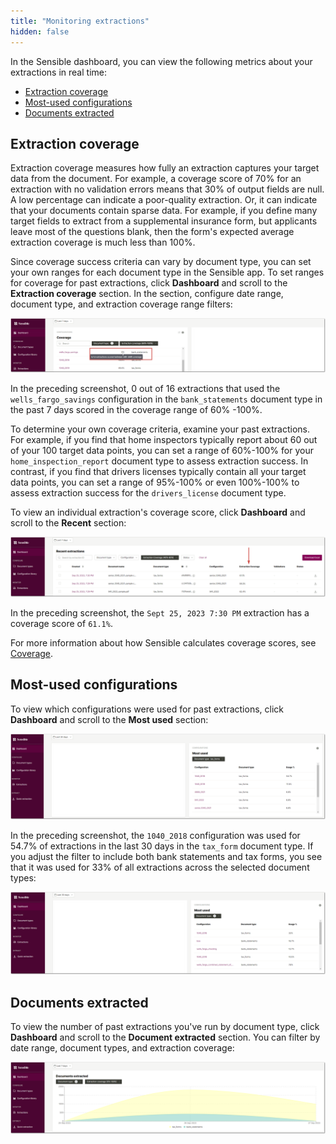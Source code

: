 ```yaml
---
title: "Monitoring extractions"
hidden: false
---
```


In the Sensible dashboard, you can view the following metrics about your extractions in real time:

- [Extraction coverage](doc:metrics#extraction-coverage)
- [Most-used configurations](doc:metrics#most-used-configurations)
- [Documents extracted](doc:metrics#documents-extracted)

Extraction coverage
---

Extraction coverage measures how fully an extraction captures your target data from the document. For example, a coverage score of 70% for an extraction with no validation errors means that 30% of output fields are null. A low percentage can indicate a poor-quality extraction. Or, it can indicate that your documents contain sparse data. For example, if you define many target fields to extract from a supplemental insurance form, but applicants leave most of the questions blank, then the form's expected average extraction coverage is much less than 100%.

Since coverage success criteria can vary by document type, you can set your own ranges for each document type in the Sensible app. To set ranges for coverage for past extractions, click **Dashboard** and scroll to the **Extraction coverage** section. In the section, configure date range, document type, and extraction coverage range filters:

![Click to enlarge](https://raw.githubusercontent.com/sensible-hq/sensible-docs/main/readme-sync/assets/v0/images/final/dashboard_coverage.png)

In the preceding screenshot, 0 out of 16 extractions that used the `wells_fargo_savings` configuration in the `bank_statements` document type in the past 7 days scored in the coverage range of 60% -100%.

To determine your own coverage criteria, examine your past extractions. For example, if you find that home inspectors typically report about 60 out of your 100 target data points, you can set a range of 60%-100% for your `home_inspection_report` document type to assess extraction success. In contrast, if you find that drivers licenses typically contain all your target data points, you can set a range of 95%-100% or even 100%-100% to assess extraction success for the `drivers_license` document type.

To view an individual extraction's coverage score, click **Dashboard** and scroll to the **Recent** section:

![Click to enlarge](https://raw.githubusercontent.com/sensible-hq/sensible-docs/main/readme-sync/assets/v0/images/final/dashboard_coverage_1.png)

In the preceding screenshot, the `Sept 25, 2023 7:30 PM` extraction has a coverage score of `61.1%`.

 For more information about how Sensible calculates coverage scores, see [Coverage](doc:coverage).

## Most-used configurations 

To view which configurations were used for past extractions, click **Dashboard** and scroll to the **Most used** section:

![Click to enlarge](https://raw.githubusercontent.com/sensible-hq/sensible-docs/main/readme-sync/assets/v0/images/final/dashboard_used_1.png)

In the preceding screenshot, the `1040_2018`  configuration was used for 54.7% of extractions in the last 30 days in the `tax_form` document type. If you adjust the filter to include both bank statements and tax forms, you see that it was used for 33% of all extractions across the selected document types:

![Click to enlarge](https://raw.githubusercontent.com/sensible-hq/sensible-docs/main/readme-sync/assets/v0/images/final/dashboard_used_2.png)


## Documents extracted
To view the number of past extractions you've run by document type, click **Dashboard** and scroll to the **Document extracted** section. You can filter by date range, document types, and extraction coverage:

![Click to enlarge](https://raw.githubusercontent.com/sensible-hq/sensible-docs/main/readme-sync/assets/v0/images/final/dashboard_count.png)












